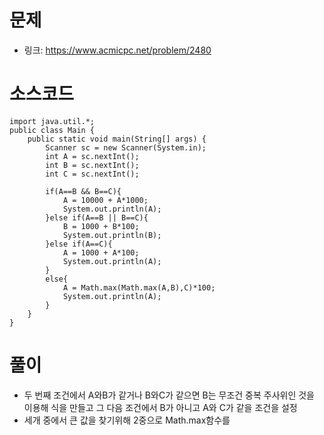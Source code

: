 # 문제
- 링크: 
<https://www.acmicpc.net/problem/2480>

# 소스코드
```
import java.util.*;
public class Main {
    public static void main(String[] args) {
        Scanner sc = new Scanner(System.in);
        int A = sc.nextInt();
        int B = sc.nextInt();
        int C = sc.nextInt();
        
        if(A==B && B==C){
            A = 10000 + A*1000;
            System.out.println(A);
        }else if(A==B || B==C){
            B = 1000 + B*100;
            System.out.println(B);
        }else if(A==C){
            A = 1000 + A*100;
            System.out.println(A);
        }
        else{
            A = Math.max(Math.max(A,B),C)*100;
            System.out.println(A);
        }
    }
}
```
# 풀이
- 두 번째 조건에서 A와B가 같거나 B와C가 같으면 B는 무조건 중복 주사위인 것을 이용해 식을 만들고 그 다음 조건에서 B가 아니고 A와 C가 같을 조건을 설정
- 세개 중에서 큰 값을 찾기위해 2중으로 Math.max함수를  
